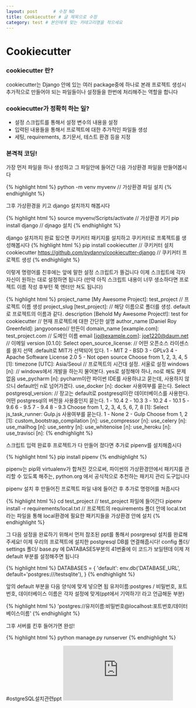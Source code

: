 ```yaml
---
layout: post      # 수정 NO 
title: Cookiecutter # 글 제목으로 수정
category: test # 본인에게 맞는 카테고리명을 적으세요
---
```


Cookiecutter
===========

### cookiecutter 란?

cookiecutter는 Django 안에 있는 여러 package중에 하나로 본래 프로젝트 생성시 추가적으로 만들어야 되는 파일들이나 설정들을 한번에 처리해주는
역할을 합니다


### cookiecutter가 정확히 하는 일?

* 설정 스크립트를 통해서 설정 변수의 내용을 설정 
* 입력된 내용들을 통해서 프로젝트에 대한 추가적인 파일들 생성 
* 세팅, requirements, 초기문서, 테스트 환경 등을 지정


### 본격적 코딩!

가장 먼저 파일을 하나 생성하고 그 파일안에 들어간 다음 가상환경 파일을 만들어봅시다 

{% highlight html %}
python -m venv myvenv // 가상환경 파일 설치
{% endhighlight %}

그후 가상환경을 키고 django 설치까지 해봅시다

{% highlight html %}
source myvenv/Scripts/activate // 가상환경 키기 
pip install django // djnago 설치
{% endhighlight %}

django 설치까지 완료 됬으면 쿠키커터 패키지를 설치하고 쿠키커터로 프록젝트를 생성해봅시다
{% highlight html %}
pip install cookiecutter // 쿠키커터 설치
cookiecutter https://github.com/pydanny/cookiecutter-django 
// 쿠키커터 프로젝트 생성 
{% endhighlight %}

이렇게 명령어를 친후에는 앞에 말한 설정 스크립트가 뜰겁니다 이제 스크립트에 각자 자신이 원하는 대로 설정하면 됩니다 
(만약 아직 스크립트 내용이 너무 생소하다면 프로젝트 이름 작성 후부턴 쭉 엔터만 쳐도 됩니다) 

{% highlight html %}
project_name [My Awesome Project]: test_project // 프로젝트 이름 생성
project_slug [test_project]: // 해당 이름으로 폴더를 생성. 
default로 프로젝트의 이름과 같다.
description [Behold My Awesome Project!]: test for cookiecutter // 현재 프로젝트에 대한 간단한 설명
author_name [Daniel Roy Greenfeld]: jangyoonseo// 만든이
domain_name [example.com]: test_project.com // 도메인 이름
email [jo@example.com]: joe1220@daum.net // 이메일
version [0.1.0]:
Select open_source_license:  // 어떤 오픈소스 라이센스를 쓸지 선택
.default로 MIT가 선택되어 있다.
1 - MIT
2 - BSD
3 - GPLv3
4 - Apache Software License 2.0
5 - Not open source
Choose from 1, 2, 3, 4, 5 [1]:
timezone [UTC]: Asia/Seoul // 프로젝트의 시간대 설정. 서울로 설정
windows [n]: // windows에서 개발을 하는지 물어본다. yes로 설정해야 하나, no로 해도 문제 없음
use_pycharm [n]: pycharm이란 파이썬 IDE를 사용하냐고 묻는데, 사용하지 않으니 default인 n로 넘어가겠다.
use_docker [n]: docker 사용여부를 묻는다.
Select postgresql_version: // 장고는 default로 postgresql이란 데이터베이스를 사용한다. 어떤 postgresql의 버전을 사용중인지 묻는다.
1 - 10.4
2 - 10.3
3 - 10.2
4 - 10.1
5 - 9.6
6 - 9.5
7 - 9.4
8 - 9.3
Choose from 1, 2, 3, 4, 5, 6, 7, 8 [1]:
Select js_task_runner: Gulp.js 사용여부를 묻는다.
1 - None
2 - Gulp
Choose from 1, 2 [1]:
custom_bootstrap_compilation [n]:
use_compressor [n]:
use_celery [n]:
use_mailhog [n]:
use_sentry [n]:
use_whitenoise [n]:
use_heroku [n]:
use_travisci [n]:
{% endhighlight %}

스크립트 입력 완료후 프로젝트가 다 만들어 졌다면 추가로 pipenv를 설치해줍시다 

{% highlight html %}
pip install pipenv
{% endhighlight %}

pipenv는 pip와 virtualenv가 합쳐진 것으로써, 파이썬의 가상환경안에서 패키지를 관리할 수 있도록 해주는, python.org 에서 공식적으로 추천하는
패키지 관리 도구입니다

pipenv 설치 후 만들어진 프로젝트 파일 내에 들어간 후 추가로 명령어를 쳐줍시다 

{% highlight html %}
cd test_project // test_project 파일에 들어간다 
pipenv install -r requirements/local.txt // 
프로젝트의 requirements 폴더 안에 local.txt라는 파일을 통해 local환경에 필요한 패키지들을 가상환경 안에 설치
{% endhighlight %}

그 다음 설정을 완료하기 위해서 먼저 참조된 ppt를 통해서 posrgresql 설치를 완료해주세요! 
이제 우리의 프로젝트에 설치한 postgresql DB를 연결해줍시다! 
config 폴더/ settings 폴더/ base.py 에 DATABASES부분의 41번줄에 이 코드가 보일텐데 이제 저 default 부분를 설정해주면 됩니다 

{% highlight html %}
DATABASES = {
    'default': env.db('DATABASE_URL', default='postgres:///testsqlite'),
}
{% endhighlight %}

앞의 default 부분을 다음 양식에 맞게 넣으면 됩
유저이름:postgres / 비밀번호, 포트번호, 데이터베이스 이름은 각자 설정에 맞게(ppt에서 기억하기! 라고 언급해둔 부분)

{% highlight html %}
'postgres://유저이름:비밀번호@localhost:포트번호/데이터베이스이름'
{% endhighlight %}

그후 서버를 킨후 들어가면 완성! 

{% highlight html %}
python manage.py runserver
{% endhighlight %}

#ostgreSQL설치관련ppt
![사진설명](https://github.com/hufslion/for-pic-url/files/2970737/PostgreSQLinstall.pdf)
